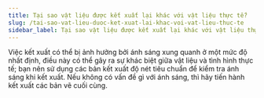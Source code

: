 ```yaml
---
title: Tại sao vật liệu được kết xuất lại khác với vật liệu thực tế?
slug: /tai-sao-vat-lieu-duoc-ket-xuat-lai-khac-voi-vat-lieu-thuc-te
sidebar_label: Tại sao vật liệu được kết xuất lại khác với vật liệu thực tế?
---
```


Việc kết xuất có thể bị ảnh hưởng bởi ánh sáng xung quanh ở một mức độ nhất định, điều này có thể gây ra sự khác biệt giữa vật liệu và tình hình thực tế; bạn nên sử dụng các bản kết xuất độ nét tiêu chuẩn để kiểm tra ánh sáng khi kết xuất. Nếu không có vấn đề gì với ánh sáng, thì hãy tiến hành kết xuất các bản vẽ cuối cùng.